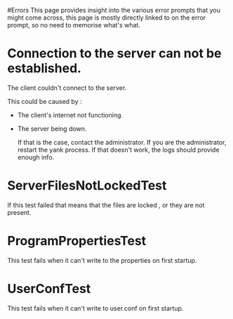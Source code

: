 #Errors
This page provides insight into the various error prompts 
that you might come across, this page is mostly directly
linked to on the error prompt, so no need to memorise 
what's what.

# Connection to the server can not be established.
The client couldn't connect to the server. 

This could be caused by : 
- The client's internet not functioning.
- The server being down.

    If that is the case, contact the administrator. If you are the administrator,
    restart the yank process. If that doesn't work, the logs should provide enough
    info.

# ServerFilesNotLockedTest
If this test failed that means that the files are locked , or
they are not present.

# ProgramPropertiesTest
This test fails when it can't write to the properties on first
startup.

# UserConfTest
This test fails when it can't write to user.conf on first
startup.